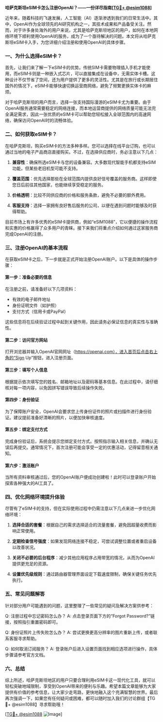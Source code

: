 **哈萨克斯坦eSIM卡怎么注册OpenAI？——一份详尽指南[[TG💪+ @esim1088](https://t.me/s/esim1088)]**

近年来，随着科技的飞速发展，人工智能（AI）逐渐渗透到我们的日常生活中。其中，OpenAI作为全球领先的AI研究机构之一，其技术成果和产品备受关注。然而，对于许多身处海外的用户来说，尤其是哈萨克斯坦地区的用户，如何在本地网络环境下顺利使用OpenAI的服务，成为了一个亟待解决的问题。本文将从哈萨克斯坦eSIM卡入手，为您详细介绍注册和使用OpenAI的具体步骤。

### 一、为什么选择eSIM卡？

首先，让我们来了解一下eSIM卡的优势。传统SIM卡需要物理插入手机才能使用，而eSIM卡则是一种嵌入式芯片，可以直接集成在设备中，无需实体卡槽。这种设计不仅节省了空间，还为用户提供了更多的灵活性。尤其是在旅行或长期居住国外的情况下，eSIM卡能够快速切换运营商网络，避免了频繁更换实体卡的麻烦。

对于哈萨克斯坦的用户而言，选择一张支持国际漫游的eSIM卡尤为重要。由于OpenAI服务通常需要稳定的网络连接，而本地运营商提供的网络质量可能无法完全满足需求，因此一张优质的eSIM卡可以帮助您轻松接入全球范围内的高速网络，确保访问OpenAI时的流畅体验。

### 二、如何获取eSIM卡？

在哈萨克斯坦，购买eSIM卡的方法多种多样。您可以选择在线平台订购，也可以通过当地的电子产品商店直接购买。不过，在选择供应商时，务必注意以下几点：

1. **兼容性**：确保所选eSIM卡与您的设备兼容。大多数现代智能手机都支持eSIM功能，但某些老旧机型可能不支持。
   
2. **覆盖范围**：优先选择那些在全球范围内提供良好信号覆盖的服务商。这样即使您日后前往其他国家，也能继续享受稳定的服务。

3. **价格透明**：比较不同供应商的价格和服务条款，避免不必要的额外费用。

4. **客服支持**：选择一家拥有良好售后服务的公司，以便在遇到问题时能够及时获得帮助。

目前市场上有许多优秀的eSIM卡提供商，例如“eSIM1088”，它以便捷的操作流程和实惠的价格赢得了众多用户的青睐。接下来我们将重点介绍如何通过这家服务商完成OpenAI的注册。

### 三、注册OpenAI的基本流程

在获取eSIM卡之后，下一步就是正式开始注册OpenAI账户。以下是具体的操作步骤：

#### 第一步：准备必要的信息

在注册之前，请准备好以下几项资料：
- 有效的电子邮件地址
- 身份证明文件（如护照）
- 支付方式（信用卡或PayPal）

这些信息将在后续验证过程中起到关键作用，因此请务必保证信息的真实性与准确性。

#### 第二步：访问官方网站

打开浏览器并输入OpenAI官网网址（https://openai.com），进入首页后点击右上角的“Sign Up”按钮，进入注册页面。

#### 第三步：填写个人信息

根据提示依次填写您的姓名、邮箱地址以及密码等基本信息。在此过程中，请仔细核对每一项内容，以免因拼写错误导致后续操作失败。

#### 第四步：身份验证

为了保障账户安全，OpenAI会要求您上传身份证件的照片或扫描件进行身份验证。建议提前准备好清晰的照片，以便加快审核速度。

#### 第五步：绑定支付方式

完成身份验证后，系统会提示您绑定支付方式。按照指示输入相关信息，并确认无误后再提交。通常情况下，首次注册可能会享受一定的优惠活动，记得留意相关通知。

#### 第六步：激活账户

当所有资料审核通过后，您的OpenAI账户便成功创建啦！此时可以登录账户开始探索各种强大的AI工具了。

### 四、优化网络环境提升体验

尽管有了eSIM卡的支持，但在实际使用过程中仍需注意以下几点来进一步优化网络环境：

1. **选择合适的套餐**：根据自己的需求选择适合的流量套餐，避免因超量收费而影响正常使用。
   
2. **定期检查信号强度**：如果发现网络连接不稳定，可尝试调整位置或者重启设备以改善状况。

3. **关闭不必要的后台程序**：减少其他应用程序占用带宽的情况，从而为OpenAI提供更充足的资源。

4. **设置优先级规则**：通过路由器管理界面设定下载速度限制，确保关键任务优先执行。

### 五、常见问题解答

针对部分用户可能遇到的问题，这里整理了一些常见的疑问及解决方案供参考：

Q: 注册过程中忘记密码怎么办？
A: 点击登录页面下方的“Forgot Password?”链接，按照指引重置密码即可。

Q: 身份证照片上传失败怎么办？
A: 尝试更换更高分辨率的图片重新上传，或者联系客服寻求帮助。

Q: 如何取消订阅服务？
A: 登录账户后进入设置页面找到相应选项进行操作，具体步骤请参考官方文档。

### 六、总结

综上所述，哈萨克斯坦地区的用户只要合理利用eSIM卡这一现代化工具，就可以轻松突破地域限制，享受到OpenAI带来的便利与乐趣。希望本篇文章能够为大家提供有价值的参考信息，让大家少走弯路，更快地融入这个充满智慧的世界。最后再次强调一下，如果您有任何疑问或困难，都可以随时加入我们的讨论群组【TG💪+ @esim1088】寻求帮助哦！

[[TG💪+ @esim1088](https://t.me/s/esim1088) ![Image](https://i.postimg.cc/4NQfJmqS/Snipaste-2025-05-13-00-14-12.png)]